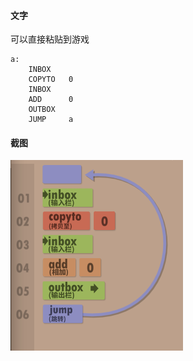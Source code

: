 #### 文字

可以直接粘贴到游戏

```
a:
    INBOX   
    COPYTO   0
    INBOX   
    ADD      0
    OUTBOX  
    JUMP     a
```

#### 截图

![](1.png)